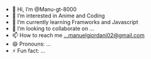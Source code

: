 - 👋 Hi, I’m @Manu-gt-8000
- 👀 I’m interested in Anime and Coding
- 🌱 I’m currently learning Framworks and Javascript 
- 💞️ I’m looking to collaborate on ...
- 📫 How to reach me ...manuelgiordani02@gmail.com
- 😄 Pronouns: ...
- ⚡ Fun fact: ...

<!---
Manu-gt-8000/Manu-gt-8000 is a ✨ special ✨ repository because its `README.md` (this file) appears on your GitHub profile.
You can click the Preview link to take a look at your changes.
--->
